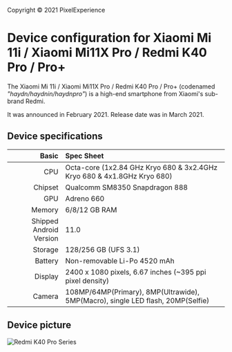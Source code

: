 Copyright &copy; 2021 PixelExperience

Device configuration for Xiaomi Mi 11i / Xiaomi Mi11X Pro / Redmi K40 Pro / Pro+
=========================================

The Xiaomi Mi 11i / Xiaomi Mi11X Pro / Redmi K40 Pro / Pro+ (codenamed _"haydn/haydnin/haydnpro"_) is a high-end smartphone from Xiaomi's sub-brand Redmi.

It was announced in February 2021. Release date was in March 2021.

## Device specifications

Basic   | Spec Sheet
-------:|:-------------------------
CPU     | Octa-core (1x2.84 GHz Kryo 680 & 3x2.4GHz Kryo 680 & 4x1.8GHz Kryo 680)
Chipset | Qualcomm SM8350 Snapdragon 888
GPU     | Adreno 660
Memory  | 6/8/12 GB RAM
Shipped Android Version | 11.0
Storage | 128/256 GB (UFS 3.1)
Battery | Non-removable Li-Po 4520 mAh
Display | 2400 x 1080 pixels, 6.67 inches (~395 ppi pixel density)
Camera  | 108MP/64MP(Primary), 8MP(Ultrawide), 5MP(Macro), single LED flash, 20MP(Selfie)

## Device picture


![Redmi K40 Pro Series](https://cdn.cnbj0.fds.api.mi-img.com/b2c-shopapi-pms/pms_1614153658.41363669.jpg "Redmi K40 Pro Series")